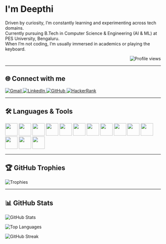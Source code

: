 #  I'm Deepthi

Driven by curiosity, I’m constantly learning and experimenting across tech domains.  
Currently pursuing B.Tech in Computer Science & Engineering (AI & ML) at PES University, Bengaluru.  
When I’m not coding, I’m usually immersed in academics or playing the keyboard.

<p align="right">
  <img src="https://komarev.com/ghpvc/?username=deepthi2225&label=Profile%20views&color=0e75b6&style=flat" alt="Profile views" />
</p>

---

## 🌐 Connect with me

<p align="left">
  <a href="mailto:reachdeepthi.m@gmail.com">
    <img src="https://img.shields.io/badge/Gmail-D14836?style=for-the-badge&logo=gmail&logoColor=white" alt="Gmail"/>
  </a>
  <a href="https://www.linkedin.com/in/itsdeepthi/">
    <img src="https://img.shields.io/badge/LinkedIn-0A66C2?style=for-the-badge&logo=linkedin&logoColor=white" alt="LinkedIn"/>
  </a>
  <a href="https://github.com/deepthi2225">
    <img src="https://img.shields.io/badge/GitHub-181717?style=for-the-badge&logo=github&logoColor=white" alt="GitHub"/>
  </a>
  <a href="https://www.hackerrank.com/profile/pes1ug23am092">
    <img src="https://img.shields.io/badge/HackerRank-2EC866?style=for-the-badge&logo=hackerrank&logoColor=white" alt="HackerRank"/>
  </a>
</p>

---

## 🛠️ Languages & Tools

<p align="left">
  <img src="https://cdn.jsdelivr.net/gh/devicons/devicon/icons/python/python-original.svg" width="40" height="40"/>
  <img src="https://cdn.jsdelivr.net/gh/devicons/devicon/icons/c/c-original.svg" width="40" height="40"/>
  <img src="https://cdn.jsdelivr.net/gh/devicons/devicon/icons/html5/html5-original.svg" width="40" height="40"/>
  <img src="https://cdn.jsdelivr.net/gh/devicons/devicon/icons/css3/css3-original.svg" width="40" height="40"/>
  <img src="https://cdn.jsdelivr.net/gh/devicons/devicon/icons/javascript/javascript-original.svg" width="40" height="40"/>
  <img src="https://cdn.jsdelivr.net/gh/devicons/devicon/icons/react/react-original.svg" width="40" height="40"/>
  <img src="https://cdn.jsdelivr.net/gh/devicons/devicon/icons/nodejs/nodejs-original.svg" width="40" height="40"/>
  <img src="https://cdn.jsdelivr.net/gh/devicons/devicon/icons/express/express-original.svg" width="40" height="40"/>
  <img src="https://cdn.jsdelivr.net/gh/devicons/devicon/icons/mongodb/mongodb-original.svg" width="40" height="40"/>
  <img src="https://cdn.jsdelivr.net/gh/devicons/devicon/icons/mysql/mysql-original.svg" width="40" height="40"/>
  <img src="https://cdn.jsdelivr.net/gh/devicons/devicon/icons/matlab/matlab-original.svg" width="40" height="40"/>
  <img src="https://cdn.jsdelivr.net/gh/devicons/devicon/icons/linux/linux-original.svg" width="40" height="40"/>
  <img src="https://cdn.jsdelivr.net/gh/devicons/devicon/icons/git/git-original.svg" width="40" height="40"/>
  <img src="https://cdn.jsdelivr.net/gh/devicons/devicon/icons/pandas/pandas-original.svg" width="40" height="40"/>
</p>

---

## 🏆 GitHub Trophies

![Trophies](https://github-profile-trophy.vercel.app/?username=deepthi2225&theme=darkhub&no-frame=true&column=6)

---

## 📊 GitHub Stats

![GitHub Stats](https://github-readme-stats.vercel.app/api?username=deepthi2225&show_icons=true&theme=dark&hide_border=true)

![Top Languages](https://github-readme-stats.vercel.app/api/top-langs/?username=deepthi2225&layout=compact&theme=dark&hide_border=true)

![GitHub Streak](https://github-readme-streak-stats.herokuapp.com/?user=deepthi2225&theme=dark&hide_border=true)
